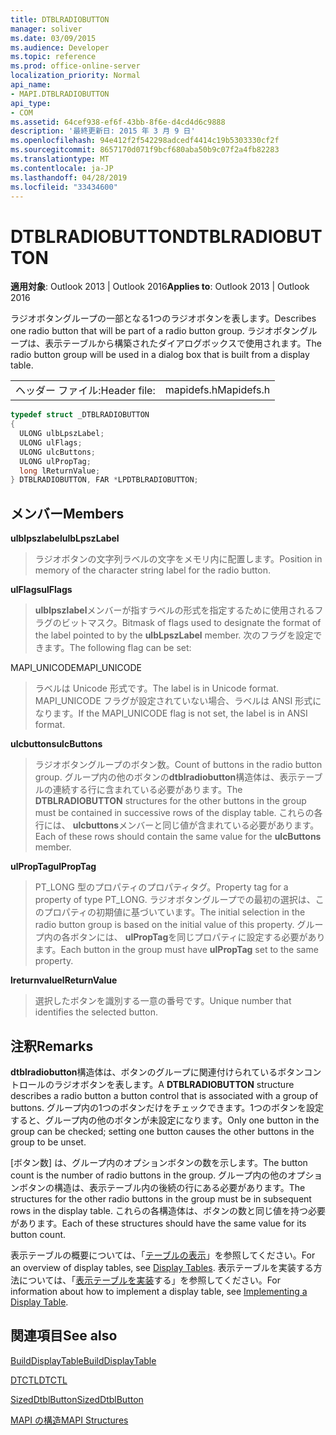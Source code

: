 ```yaml
---
title: DTBLRADIOBUTTON
manager: soliver
ms.date: 03/09/2015
ms.audience: Developer
ms.topic: reference
ms.prod: office-online-server
localization_priority: Normal
api_name:
- MAPI.DTBLRADIOBUTTON
api_type:
- COM
ms.assetid: 64cef938-ef6f-43bb-8f6e-d4cd4d6c9888
description: '最終更新日: 2015 年 3 月 9 日'
ms.openlocfilehash: 94e412f2f542298adcedf4414c19b5303330cf2f
ms.sourcegitcommit: 8657170d071f9bcf680aba50b9c07f2a4fb82283
ms.translationtype: MT
ms.contentlocale: ja-JP
ms.lasthandoff: 04/28/2019
ms.locfileid: "33434600"
---
```

# <a name="dtblradiobutton"></a><span data-ttu-id="2f81f-103">DTBLRADIOBUTTON</span><span class="sxs-lookup"><span data-stu-id="2f81f-103">DTBLRADIOBUTTON</span></span>

  
  
<span data-ttu-id="2f81f-104">**適用対象**: Outlook 2013 | Outlook 2016</span><span class="sxs-lookup"><span data-stu-id="2f81f-104">**Applies to**: Outlook 2013 | Outlook 2016</span></span> 
  
<span data-ttu-id="2f81f-105">ラジオボタングループの一部となる1つのラジオボタンを表します。</span><span class="sxs-lookup"><span data-stu-id="2f81f-105">Describes one radio button that will be part of a radio button group.</span></span> <span data-ttu-id="2f81f-106">ラジオボタングループは、表示テーブルから構築されたダイアログボックスで使用されます。</span><span class="sxs-lookup"><span data-stu-id="2f81f-106">The radio button group will be used in a dialog box that is built from a display table.</span></span>
  
|||
|:-----|:-----|
|<span data-ttu-id="2f81f-107">ヘッダー ファイル:</span><span class="sxs-lookup"><span data-stu-id="2f81f-107">Header file:</span></span>  <br/> |<span data-ttu-id="2f81f-108">mapidefs.h</span><span class="sxs-lookup"><span data-stu-id="2f81f-108">Mapidefs.h</span></span>  <br/> |
   
```cpp
typedef struct _DTBLRADIOBUTTON
{
  ULONG ulbLpszLabel;
  ULONG ulFlags;
  ULONG ulcButtons;
  ULONG ulPropTag;
  long lReturnValue;
} DTBLRADIOBUTTON, FAR *LPDTBLRADIOBUTTON;

```

## <a name="members"></a><span data-ttu-id="2f81f-109">メンバー</span><span class="sxs-lookup"><span data-stu-id="2f81f-109">Members</span></span>

 <span data-ttu-id="2f81f-110">**ulblpszlabel**</span><span class="sxs-lookup"><span data-stu-id="2f81f-110">**ulbLpszLabel**</span></span>
  
> <span data-ttu-id="2f81f-111">ラジオボタンの文字列ラベルの文字をメモリ内に配置します。</span><span class="sxs-lookup"><span data-stu-id="2f81f-111">Position in memory of the character string label for the radio button.</span></span>
    
 <span data-ttu-id="2f81f-112">**ulFlags**</span><span class="sxs-lookup"><span data-stu-id="2f81f-112">**ulFlags**</span></span>
  
> <span data-ttu-id="2f81f-113">**ulblpszlabel**メンバーが指すラベルの形式を指定するために使用されるフラグのビットマスク。</span><span class="sxs-lookup"><span data-stu-id="2f81f-113">Bitmask of flags used to designate the format of the label pointed to by the **ulbLpszLabel** member.</span></span> <span data-ttu-id="2f81f-114">次のフラグを設定できます。</span><span class="sxs-lookup"><span data-stu-id="2f81f-114">The following flag can be set:</span></span> 
    
<span data-ttu-id="2f81f-115">MAPI_UNICODE</span><span class="sxs-lookup"><span data-stu-id="2f81f-115">MAPI_UNICODE</span></span> 
  
> <span data-ttu-id="2f81f-116">ラベルは Unicode 形式です。</span><span class="sxs-lookup"><span data-stu-id="2f81f-116">The label is in Unicode format.</span></span> <span data-ttu-id="2f81f-117">MAPI_UNICODE フラグが設定されていない場合、ラベルは ANSI 形式になります。</span><span class="sxs-lookup"><span data-stu-id="2f81f-117">If the MAPI_UNICODE flag is not set, the label is in ANSI format.</span></span>
    
 <span data-ttu-id="2f81f-118">**ulcbuttons**</span><span class="sxs-lookup"><span data-stu-id="2f81f-118">**ulcButtons**</span></span>
  
> <span data-ttu-id="2f81f-119">ラジオボタングループのボタン数。</span><span class="sxs-lookup"><span data-stu-id="2f81f-119">Count of buttons in the radio button group.</span></span> <span data-ttu-id="2f81f-120">グループ内の他のボタンの**dtblradiobutton**構造体は、表示テーブルの連続する行に含まれている必要があります。</span><span class="sxs-lookup"><span data-stu-id="2f81f-120">The **DTBLRADIOBUTTON** structures for the other buttons in the group must be contained in successive rows of the display table.</span></span> <span data-ttu-id="2f81f-121">これらの各行には、 **ulcbuttons**メンバーと同じ値が含まれている必要があります。</span><span class="sxs-lookup"><span data-stu-id="2f81f-121">Each of these rows should contain the same value for the **ulcButtons** member.</span></span> 
    
 <span data-ttu-id="2f81f-122">**ulPropTag**</span><span class="sxs-lookup"><span data-stu-id="2f81f-122">**ulPropTag**</span></span>
  
> <span data-ttu-id="2f81f-123">PT_LONG 型のプロパティのプロパティタグ。</span><span class="sxs-lookup"><span data-stu-id="2f81f-123">Property tag for a property of type PT_LONG.</span></span> <span data-ttu-id="2f81f-124">ラジオボタングループでの最初の選択は、このプロパティの初期値に基づいています。</span><span class="sxs-lookup"><span data-stu-id="2f81f-124">The initial selection in the radio button group is based on the initial value of this property.</span></span> <span data-ttu-id="2f81f-125">グループ内の各ボタンには、 **ulPropTag**を同じプロパティに設定する必要があります。</span><span class="sxs-lookup"><span data-stu-id="2f81f-125">Each button in the group must have **ulPropTag** set to the same property.</span></span> 
    
 <span data-ttu-id="2f81f-126">**lreturnvalue**</span><span class="sxs-lookup"><span data-stu-id="2f81f-126">**lReturnValue**</span></span>
  
> <span data-ttu-id="2f81f-127">選択したボタンを識別する一意の番号です。</span><span class="sxs-lookup"><span data-stu-id="2f81f-127">Unique number that identifies the selected button.</span></span>
    
## <a name="remarks"></a><span data-ttu-id="2f81f-128">注釈</span><span class="sxs-lookup"><span data-stu-id="2f81f-128">Remarks</span></span>

<span data-ttu-id="2f81f-129">**dtblradiobutton**構造体は、ボタンのグループに関連付けられているボタンコントロールのラジオボタンを表します。</span><span class="sxs-lookup"><span data-stu-id="2f81f-129">A **DTBLRADIOBUTTON** structure describes a radio button a button control that is associated with a group of buttons.</span></span> <span data-ttu-id="2f81f-130">グループ内の1つのボタンだけをチェックできます。1つのボタンを設定すると、グループ内の他のボタンが未設定になります。</span><span class="sxs-lookup"><span data-stu-id="2f81f-130">Only one button in the group can be checked; setting one button causes the other buttons in the group to be unset.</span></span> 
  
<span data-ttu-id="2f81f-131">[ボタン数] は、グループ内のオプションボタンの数を示します。</span><span class="sxs-lookup"><span data-stu-id="2f81f-131">The button count is the number of radio buttons in the group.</span></span> <span data-ttu-id="2f81f-132">グループ内の他のオプションボタンの構造は、表示テーブル内の後続の行にある必要があります。</span><span class="sxs-lookup"><span data-stu-id="2f81f-132">The structures for the other radio buttons in the group must be in subsequent rows in the display table.</span></span> <span data-ttu-id="2f81f-133">これらの各構造体は、ボタンの数と同じ値を持つ必要があります。</span><span class="sxs-lookup"><span data-stu-id="2f81f-133">Each of these structures should have the same value for its button count.</span></span>
  
<span data-ttu-id="2f81f-134">表示テーブルの概要については、「[テーブルの表示](display-tables.md)」を参照してください。</span><span class="sxs-lookup"><span data-stu-id="2f81f-134">For an overview of display tables, see [Display Tables](display-tables.md).</span></span> <span data-ttu-id="2f81f-135">表示テーブルを実装する方法については、「[表示テーブルを実装](display-table-implementation.md)する」を参照してください。</span><span class="sxs-lookup"><span data-stu-id="2f81f-135">For information about how to implement a display table, see [Implementing a Display Table](display-table-implementation.md).</span></span>
  
## <a name="see-also"></a><span data-ttu-id="2f81f-136">関連項目</span><span class="sxs-lookup"><span data-stu-id="2f81f-136">See also</span></span>



[<span data-ttu-id="2f81f-137">BuildDisplayTable</span><span class="sxs-lookup"><span data-stu-id="2f81f-137">BuildDisplayTable</span></span>](builddisplaytable.md)
  
[<span data-ttu-id="2f81f-138">DTCTL</span><span class="sxs-lookup"><span data-stu-id="2f81f-138">DTCTL</span></span>](dtctl.md)
  
[<span data-ttu-id="2f81f-139">SizedDtblButton</span><span class="sxs-lookup"><span data-stu-id="2f81f-139">SizedDtblButton</span></span>](sizeddtblbutton.md)


[<span data-ttu-id="2f81f-140">MAPI の構造</span><span class="sxs-lookup"><span data-stu-id="2f81f-140">MAPI Structures</span></span>](mapi-structures.md)

